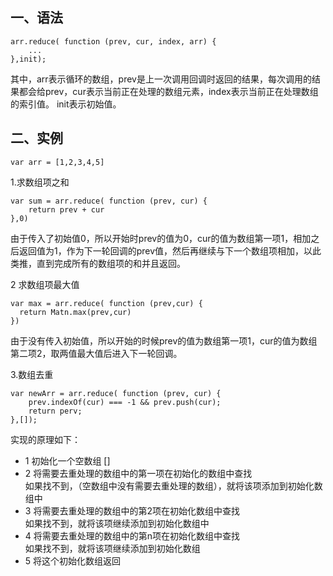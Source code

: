 ## 一、语法 
    arr.reduce( function (prev, cur, index, arr) {
        ...
    },init);
  其中，arr表示循环的数组，prev是上一次调用回调时返回的结果，每次调用的结果都会给prev，cur表示当前正在处理的数组元素，index表示当前正在处理数组的索引值。
init表示初始值。  
## 二、实例
    var arr = [1,2,3,4,5]  
1.求数组项之和  

    var sum = arr.reduce( function (prev, cur) {
        return prev + cur
    },0)
由于传入了初始值0，所以开始时prev的值为0，cur的值为数组第一项1，相加之后返回值为1，作为下一轮回调的prev值，然后再继续与下一个数组项相加，以此类推，直到完成所有的数组项的和并且返回。  

2 求数组项最大值

    var max = arr.reduce( function (prev,cur) {
      return Matn.max(prev,cur)
    })
由于没有传入初始值，所以开始的时候prev的值为数组第一项1，cur的值为数组第二项2，取两值最大值后进入下一轮回调。  

3.数组去重

    var newArr = arr.reduce( function (prev, cur) {
        prev.indexOf(cur) === -1 && prev.push(cur);
        return perv;
    },[]);
实现的原理如下：  
* 1 初始化一个空数组 []
* 2 将需要去重处理的数组中的第一项在初始化的数组中查找  
如果找不到，（空数组中没有需要去重处理的数组），就将该项添加到初始化数组中
* 3 将需要去重处理的数组中的第2项在初始化数组中查找  
如果找不到，就将该项继续添加到初始化数组中
* 4 将需要去重处理的数组中的第n项在初始化数组中查找  
如果找不到，就将该项继续添加到初始化数组  
* 5 将这个初始化数组返回
